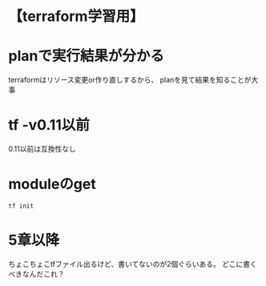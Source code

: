 # 【terraform学習用】

# planで実行結果が分かる
terraformはリソース変更or作り直しするから、
planを見て結果を知ることが大事

# tf -v0.11以前
0.11以前は互換性なし

# moduleのget
`tf init`

# 5章以降
ちょこちょこtfファイル出るけど、書いてないのが2個ぐらいある。
どこに書くべきなんだこれ？